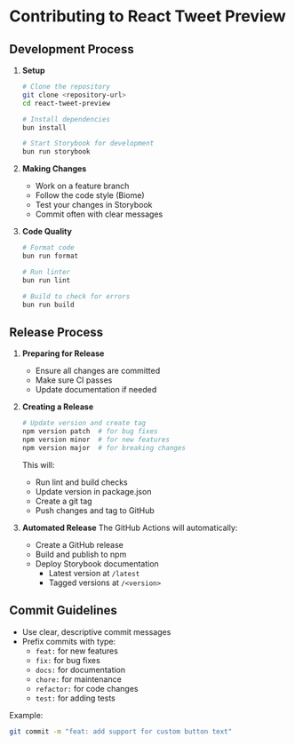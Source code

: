 # Contributing to React Tweet Preview

## Development Process

1. **Setup**
   ```bash
   # Clone the repository
   git clone <repository-url>
   cd react-tweet-preview

   # Install dependencies
   bun install

   # Start Storybook for development
   bun run storybook
   ```

2. **Making Changes**
   - Work on a feature branch
   - Follow the code style (Biome)
   - Test your changes in Storybook
   - Commit often with clear messages

3. **Code Quality**
   ```bash
   # Format code
   bun run format

   # Run linter
   bun run lint

   # Build to check for errors
   bun run build
   ```

## Release Process

1. **Preparing for Release**
   - Ensure all changes are committed
   - Make sure CI passes
   - Update documentation if needed

2. **Creating a Release**
   ```bash
   # Update version and create tag
   npm version patch  # for bug fixes
   npm version minor  # for new features
   npm version major  # for breaking changes
   ```
   This will:
   - Run lint and build checks
   - Update version in package.json
   - Create a git tag
   - Push changes and tag to GitHub

3. **Automated Release**
   The GitHub Actions will automatically:
   - Create a GitHub release
   - Build and publish to npm
   - Deploy Storybook documentation
     - Latest version at `/latest`
     - Tagged versions at `/<version>`

## Commit Guidelines

- Use clear, descriptive commit messages
- Prefix commits with type:
  - `feat:` for new features
  - `fix:` for bug fixes
  - `docs:` for documentation
  - `chore:` for maintenance
  - `refactor:` for code changes
  - `test:` for adding tests

Example:
```bash
git commit -m "feat: add support for custom button text"
``` 